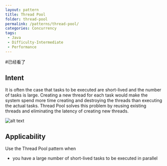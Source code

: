 ```yaml
---
layout: pattern
title: Thread Pool
folder: thread-pool
permalink: /patterns/thread-pool/
categories: Concurrency
tags:
 - Java
 - Difficulty-Intermediate
 - Performance
---
```


#已经看了

## Intent
It is often the case that tasks to be executed are short-lived and
the number of tasks is large. Creating a new thread for each task would make
the system spend more time creating and destroying the threads than executing
the actual tasks. Thread Pool solves this problem by reusing existing threads
and eliminating the latency of creating new threads.

![alt text](./etc/thread-pool.png "Thread Pool")

## Applicability
Use the Thread Pool pattern when

* you have a large number of short-lived tasks to be executed in parallel
